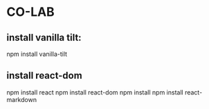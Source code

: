 # CO-LAB

## install vanilla tilt:
npm install vanilla-tilt

## install react-dom
npm install react
npm install react-dom
npm install
npm install react-markdown
